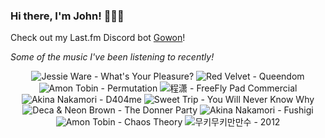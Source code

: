 ### Hi there, I'm John! 🏄🏻‍♂️

Check out my Last.fm Discord bot [Gowon](http://gowon.ca)!

_Some of the music I've been listening to recently!_


<!-- lastfm -->
<p align="center"><img src="https://lastfm.freetls.fastly.net/i/u/64s/1efdf5b6ba52459efb7a4a3f60b0d2a8.jpg" title="Jessie Ware - What's Your Pleasure?"> <img src="https://lastfm.freetls.fastly.net/i/u/64s/edd159f171e5610ff24f5109f4ce4e60.png" title="Red Velvet - Queendom"> <img src="https://lastfm.freetls.fastly.net/i/u/64s/7963978124c87b5120f9b2eff4a74228.jpg" title="Amon Tobin - Permutation"> <img src="https://lastfm.freetls.fastly.net/i/u/64s/03d05bf32ed862f4de8ad650b7d15b7a.png" title="程潇 - FreeFly Pad Commercial"> <img src="https://lastfm.freetls.fastly.net/i/u/64s/dcc31618c4024490bb5ef27db4fc89c8.jpg" title="Akina Nakamori - D404me"> <img src="https://lastfm.freetls.fastly.net/i/u/64s/8a57f395a7b21653e569012419d602d6.jpg" title="Sweet Trip - You Will Never Know Why"> <img src="https://lastfm.freetls.fastly.net/i/u/64s/c17e319c753b12767e9639b211d563e0.jpg" title="Deca & Neon Brown - The Donner Party"> <img src="https://lastfm.freetls.fastly.net/i/u/64s/49db66b027a44ff4ba9b7578d6886a53.jpg" title="Akina Nakamori - Fushigi"> <img src="https://lastfm.freetls.fastly.net/i/u/64s/338bd26080c046abbb2ddd3be1c15d99.png" title="Amon Tobin - Chaos Theory"> <img src="https://lastfm.freetls.fastly.net/i/u/64s/52c39c65f226f314a0adcb31d8e6d46b.jpg" title="무키무키만만수 - 2012"> </p>
